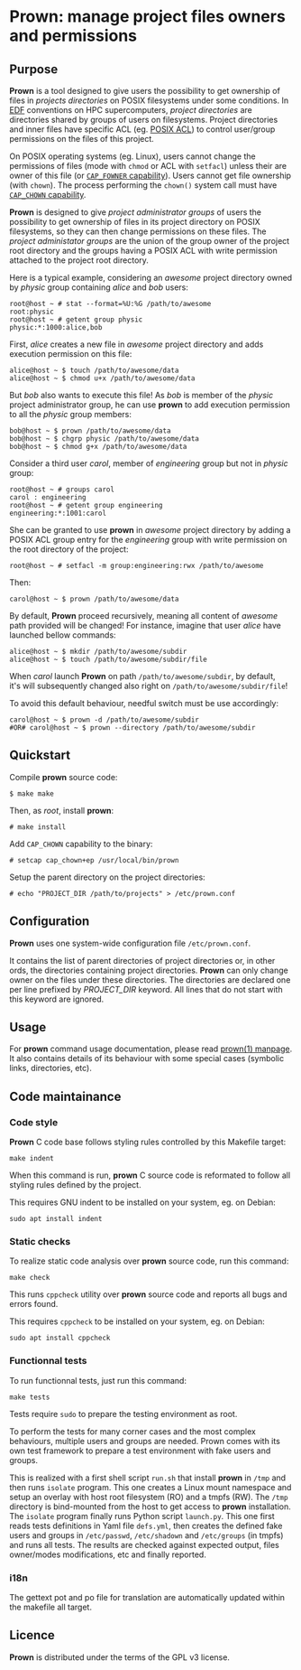 # Prown: manage project files owners and permissions

## Purpose

**Prown** is a tool designed to give users the possibility to get ownership of
files in _projects directories_ on POSIX filesystems under some conditions. In
[EDF][edf] conventions on HPC supercomputers, _project directories_ are
directories shared by groups of users on filesystems. Project directories and
inner files have specific ACL (eg. [POSIX ACL][usenix]) to control user/group
permissions on the files of this project.

On POSIX operating systems (eg. Linux), users cannot change the permissions of
files (mode with `chmod` or ACL with `setfacl`) unless their are owner of this
file (or [`CAP_FOWNER` capability][capabilities]). Users cannot get file
ownership (with `chown`). The process performing the `chown()` system call must
have [`CAP_CHOWN` capability][capabilities].

**Prown** is designed to give *project administrator groups* of users the
possibility to get ownership of files in its project directory on POSIX
filesystems, so they can then change permissions on these files. The *project
administator groups* are the union of the group owner of the project root
directory and the groups having a POSIX ACL with write permission attached to
the project root directory.

Here is a typical example, considering an _awesome_ project directory owned by
_physic_ group containing _alice_ and _bob_ users:

```
root@host ~ # stat --format=%U:%G /path/to/awesome
root:physic
root@host ~ # getent group physic
physic:*:1000:alice,bob
```

First, _alice_ creates a new file in _awesome_ project directory and adds
execution permission on this file:

```
alice@host ~ $ touch /path/to/awesome/data
alice@host ~ $ chmod u+x /path/to/awesome/data
```

But _bob_ also wants to execute this file! As _bob_ is member of the _physic_
project administrator group, he can use **prown** to add execution permission
to all the _physic_ group members:

```
bob@host ~ $ prown /path/to/awesome/data
bob@host ~ $ chgrp physic /path/to/awesome/data
bob@host ~ $ chmod g+x /path/to/awesome/data
```

Consider a third user _carol_, member of _engineering_ group but not in
_physic_ group:

```
root@host ~ # groups carol
carol : engineering
root@host ~ # getent group engineering
engineering:*:1001:carol
```

She can be granted to use **prown** in _awesome_ project directory by adding
a POSIX ACL group entry for the _engineering_ group with write permission on
the root directory of the project:

```
root@host ~ # setfacl -m group:engineering:rwx /path/to/awesome
```

Then:

```
carol@host ~ $ prown /path/to/awesome/data
```

By default, **Prown** proceed recursively, meaning all content of _awesome_
path provided will be changed!
For instance, imagine that user _alice_ have launched bellow commands:

```
alice@host ~ $ mkdir /path/to/awesome/subdir
alice@host ~ $ touch /path/to/awesome/subdir/file
```

When _carol_ launch **Prown** on path `/path/to/awesome/subdir`, by default,<br />
it's will subsequently changed also right on `/path/to/awesome/subdir/file`!

To avoid this default behaviour, needful switch must be use accordingly:

```
carol@host ~ $ prown -d /path/to/awesome/subdir
#OR# carol@host ~ $ prown --directory /path/to/awesome/subdir
```
[edf]: https://www.edf.fr/en/meta-home
[usenix]: https://www.usenix.org/legacy/publications/library/proceedings/usenix03/tech/freenix03/full_papers/gruenbacher/gruenbacher_html/main.html
[capabilities]: https://man7.org/linux/man-pages/man7/capabilities.7.html

## Quickstart

Compile **prown** source code:

```
$ make make
```

Then, as _root_, install **prown**:

```
# make install
```

Add `CAP_CHOWN` capability to the binary:

```
# setcap cap_chown+ep /usr/local/bin/prown
```

Setup the parent directory on the project directories:

```
# echo "PROJECT_DIR /path/to/projects" > /etc/prown.conf
```

## Configuration

**Prown** uses one system-wide configuration file `/etc/prown.conf`.

It contains the list of parent directories of project directories or, in other
ords, the directories containing project directories. **Prown** can only change
owner on the files under these directories. The directories are declared one
per line prefixed by *PROJECT\_DIR* keyword. All lines that do not start with
this keyword are ignored.

## Usage

For **prown** command usage documentation, please read
[prown(1) manpage](doc/man/prown.1.md). It also contains details of its
behaviour with some special cases (symbolic links, directories, etc).

## Code maintainance

### Code style

**Prown** C code base follows styling rules controlled by this Makefile target:

```
make indent
```

When this command is run, **prown** C source code is reformated to follow all
styling rules defined by the project.

This requires GNU indent to be installed on your system, eg. on Debian:

```
sudo apt install indent
```

### Static checks

To realize static code analysis over **prown** source code, run this command:

```
make check
```

This runs `cppcheck` utility over **prown** source code and reports all bugs
and errors found.

This requires `cppcheck` to be installed on your system, eg. on Debian:

```
sudo apt install cppcheck
```

### Functionnal tests

To run functionnal tests, just run this command:

```
make tests
```

Tests require `sudo` to prepare the testing environment as root.

To perform the tests for many corner cases and the most complex behaviours,
multiple users and groups are needed. Prown comes with its own test framework
to prepare a test environment with fake users and groups.

This is realized with a first shell script `run.sh` that install **prown** in
`/tmp` and then runs `isolate` program. This one creates a Linux mount
namespace and setup an overlay with host root filesystem (RO) and a tmpfs (RW).
The `/tmp` directory is bind-mounted from the host to get access to **prown**
installation. The `isolate` program finally runs Python script `launch.py`.
This one first reads tests definitions in Yaml file `defs.yml`, then creates
the defined fake users and groups in `/etc/passwd`, `/etc/shadown` and
`/etc/groups` (in tmpfs) and runs all tests. The results are checked against
expected output, files owner/modes modifications, etc and finally reported.

### i18n

The gettext pot and po file for translation are automatically updated within
the makefile all target.

## Licence

**Prown** is distributed under the terms of the GPL v3 license.
